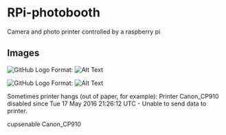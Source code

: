 # RPi-photobooth
Camera and photo printer controlled by a raspberry pi

## Images
![GitHub Logo](/photobooth_front.png)
Format: ![Alt Text](url)

![GitHub Logo](/photobooth_back.png)
Format: ![Alt Text](url)

Sometimes printer hangs (out of paper, for example): Printer Canon_CP910 disabled since Tue 17 May 2016 21:26:12 UTC -
	Unable to send data to printer.

cupsenable Canon_CP910
